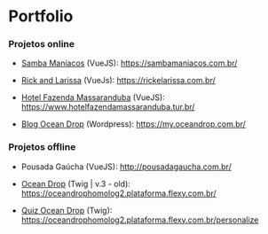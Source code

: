 # Portfolio

### Projetos online

* [Samba Maníacos](https://sambamaniacos.com.br/) (VueJS): 
https://sambamaniacos.com.br/ 

* [Rick and Larissa](https://rickelarissa.com.br/) (VueJs):
https://rickelarissa.com.br/

* [Hotel Fazenda Massaranduba](https://www.hotelfazendamassaranduba.tur.br/) (VueJS):
https://www.hotelfazendamassaranduba.tur.br/

* [Blog Ocean Drop](https://my.oceandrop.com.br/) (Wordpress):
https://my.oceandrop.com.br/

### Projetos offline

* Pousada Gaúcha (VueJS):
http://pousadagaucha.com.br/

* [Ocean Drop](https://oceandrophomolog2.plataforma.flexy.com.br/) (Twig | v.3 - old):
https://oceandrophomolog2.plataforma.flexy.com.br/

* [Quiz Ocean Drop](https://oceandrophomolog2.plataforma.flexy.com.br/personalize) (Twig):
https://oceandrophomolog2.plataforma.flexy.com.br/personalize

